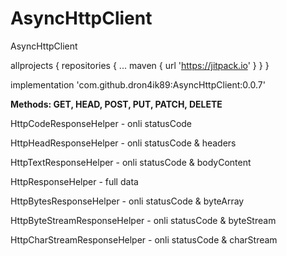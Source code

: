 # AsyncHttpClient
 AsyncHttpClient
 
 allprojects {
		repositories {
			...
			maven { url 'https://jitpack.io' }
		}
	}
 
implementation 'com.github.dron4ik89:AsyncHttpClient:0.0.7'

<b>
Methods:
GET, HEAD, POST, PUT, PATCH, DELETE
</b>

HttpCodeResponseHelper - onli statusCode

HttpHeadResponseHelper - onli statusCode & headers

HttpTextResponseHelper - onli statusCode & bodyContent

HttpResponseHelper - full data

HttpBytesResponseHelper - onli statusCode & byteArray

HttpByteStreamResponseHelper - onli statusCode & byteStream

HttpCharStreamResponseHelper - onli statusCode & charStream
